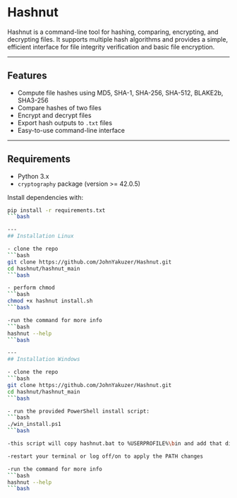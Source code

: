 # Hashnut

Hashnut is a command-line tool for hashing, comparing, encrypting, and decrypting files. It supports multiple hash algorithms and provides a simple, efficient interface for file integrity verification and basic file encryption.

---

## Features

- Compute file hashes using MD5, SHA-1, SHA-256, SHA-512, BLAKE2b, SHA3-256
- Compare hashes of two files
- Encrypt and decrypt files
- Export hash outputs to `.txt` files
- Easy-to-use command-line interface

---

## Requirements

- Python 3.x
- `cryptography` package (version >= 42.0.5)

Install dependencies with:

```bash
pip install -r requirements.txt
```bash

---
## Installation Linux

- clone the repo
```bash
git clone https://github.com/JohnYakuzer/Hashnut.git
cd hashnut/hashnut_main
```bash

- perform chmod
```bash
chmod +x hashnut install.sh
```bash

-run the command for more info
```bash
hashnut --help
```bash

---
## Installation Windows

- clone the repo
```bash
git clone https://github.com/JohnYakuzer/Hashnut.git
cd hashnut/hashnut_main
```bash

- run the provided PowerShell install script:
```bash
./win_install.ps1
```bash

-this script will copy hashnut.bat to %USERPROFILE%\bin and add that directory to your User PATH environment variable

-restart your terminal or log off/on to apply the PATH changes

-run the command for more info
```bash
hashnut --help
```bash

